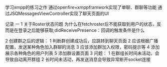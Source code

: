 学习xmpp的练习之作
通过openfire+xmppframwork实现了单聊、群聊等功能
通过JSQMessagesViewController实现了聊天页面的UI

记录 一 
1 关于Roster状态问题 
   为什么在fetchroster后不能获取到用户的状态，反而是在登录之后能够获取;didReceivePresence：回调的触发条件是什么

2 创建群之后的逻辑：
      1 判断群创建成功后，应跳转到聊天页面 
      2 应该根据广播配置，发送某种角色加入群聊的消息 
      3 应该添加群加入权限，密码提示等 
      4 添加展示各种角色的用户列表 
      5 添加群设置页面 
3 问题： 
     1 在群组长时间未活动，会导致自动离开群组 
     2 长时间未活动，再发送消息会导致异常断开socket连接 
